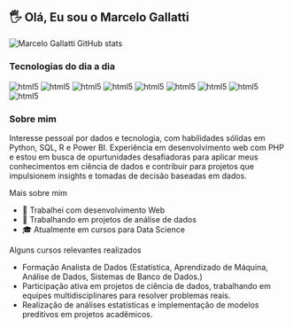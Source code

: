 ## 🖐️ Olá, Eu sou o Marcelo Gallatti 

![Marcelo Gallatti GitHub stats](https://github-readme-stats.vercel.app/api?username=gallatti&show_icons=true&theme=highcontrast)

### Tecnologias do dia a dia 

<div style="display: inline_block">
  <img align="center" alt="html5" src="https://img.shields.io/badge/Windows-0078D6?style=for-the-badge&logo=windows&logoColor=white">
  <img align="center" alt="html5" src="https://img.shields.io/badge/Linux-FCC624?style=for-the-badge&logo=linux&logoColor=black">
  <img align="center" alt="html5" src="https://img.shields.io/badge/Python-3776AB?style=for-the-badge&logo=python&logoColor=white">
  <img align="center" alt="html5" src="https://img.shields.io/badge/JavaScript-323330?style=for-the-badge&logo=javascript&logoColor=F7DF1E">
  <img align="center" alt="html5" src="https://img.shields.io/badge/PHP-777BB4?style=for-the-badge&logo=php&logoColor=white">
  <img align="center" alt="html5" src="https://img.shields.io/badge/R-276DC3?style=for-the-badge&logo=r&logoColor=white">
  <img align="center" alt="html5" src="https://img.shields.io/badge/MySQL-00000F?style=for-the-badge&logo=mysql&logoColor=white">
  <img align="center" alt="html5" src="https://img.shields.io/badge/PostgreSQL-316192?style=for-the-badge&logo=postgresql&logoColor=white">
  <img align="center" alt="html5" src="https://img.shields.io/badge/Oracle-F80000?style=for-the-badge&logo=oracle&logoColor=black">
</div>

### Sobre mim
Interesse pessoal por dados e tecnologia, com habilidades sólidas em Python, SQL, R e Power BI. Experiência em desenvolvimento web com PHP e estou em busca de opurtunidades desafiadoras para aplicar meus conhecimentos em ciência de dados e contribuir para projetos que impulsionem insights e tomadas de decisão baseadas em dados.

Mais sobre mim
- 💼 Trabalhei com desenvolvimento Web
- 🤵 Trabalhando em projetos de análise de dados
- 🎓 Atualmente em cursos para Data Science

Alguns cursos relevantes realizados
- Formação Analista de Dados (Estatística, Aprendizado de Máquina, Análise de Dados, Sistemas de Banco de Dados.)
- Participação ativa em projetos de ciência de dados, trabalhando em equipes multidisciplinares para resolver problemas reais.
- Realização de análises estatísticas e implementação de modelos preditivos em projetos acadêmicos.
